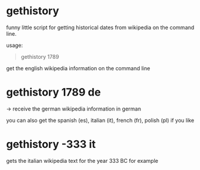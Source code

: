 # gethistory

funny little script for getting historical dates from wikipedia on the command line. 

usage:

> gethistory 1789

get the english wikipedia information on the command line

# gethistory 1789 de

-> receive the german wikipedia information in german

you can also get the spanish (es), italian (it), french (fr), polish (pl) if you like

# gethistory -333 it

gets the italian wikipedia text for the year 333 BC for example




